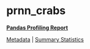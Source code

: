 # prnn_crabs

[**Pandas Profiling Report**](https://epistasislab.github.io/penn-ml-benchmarks/profile/prnn_crabs.html)

[Metadata](metadata.yaml) | [Summary Statistics](summary_stats.tsv)

